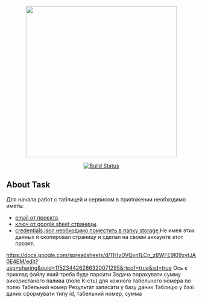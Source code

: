 <p align="center"><a href="https://laravel.com" target="_blank"><img src="https://raw.githubusercontent.com/laravel/art/master/logo-lockup/5%20SVG/2%20CMYK/1%20Full%20Color/laravel-logolockup-cmyk-red.svg" width="400"></a></p>

<p align="center">
<a href="https://travis-ci.org/laravel/framework"><img src="https://travis-ci.org/laravel/framework.svg" alt="Build Status"></a>
</p>

## About Task

 Для начала работ с таблицей и сервисом в приложении необходимо иметь: 
- [email от проєкта]().
- [ключ от google sheet  страницы]().
- [credentials.json  необходимо поместить в папку storage ]()
Не имея этих данных я скопировал страницу и сделал на своем аккаунте этот проэкт.

https://docs.google.com/spreadsheets/d/11HvDVQvn1LCn_zBWFE9l09xytJA0E4EM/edit?usp=sharing&ouid=115234426286320071285&rtpof=true&sd=true
Ось є приклад файлу який треба буде парсити
Задача порахувати сумму використаного палива (поле К-сть) для кожного табельного номера по полю Табельний  номер
Результат записати у базу даних
Таблицю у базі даних сформувати типу
id, табельний номер, сумма
